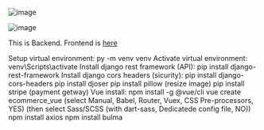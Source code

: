 
![image](https://user-images.githubusercontent.com/29490094/165506456-8bbbb91f-893d-40b8-9896-beb5f5d25353.png)

![image](https://user-images.githubusercontent.com/29490094/165506329-afa0e11c-31f6-4091-a81a-119cdf64e5f4.png)

This is Backend. Frontend is <a href="https://github.com/abmAsadullah/vue_django_ecommerce">here</a>

Setup virtual environment: py -m venv venv
Activate virtual environment: venv\Scripts\activate
Install django rest framework (API): pip install django-rest-framework
Install django cors headers (sicurity): pip install django-cors-headers
pip install djoser
pip install pillow (resize image)
pip install stripe (payment getway)
Vue install:
npm install -g @vue/cli
vue create ecommerce_vue
(select Manual, Babel, Router, Vuex, CSS Pre-processors, YES)
(then select Sass/SCSS (with dart-sass, Dedicatede config file, NO))
npm install axios
npm install bulma
